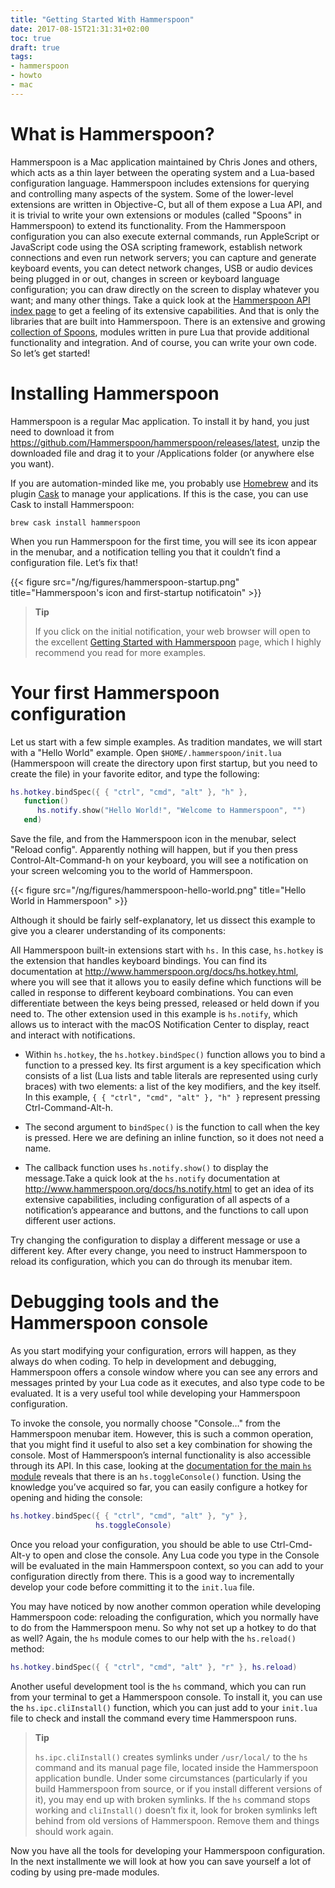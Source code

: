```yaml
---
title: "Getting Started With Hammerspoon"
date: 2017-08-15T21:31:31+02:00
toc: true
draft: true
tags:
- hammerspoon
- howto
- mac
---
```


# What is Hammerspoon?

Hammerspoon is a Mac application maintained by Chris Jones and others,
which acts as a thin layer between the operating system and a
Lua-based configuration language. Hammerspoon includes extensions for
querying and controlling many aspects of the system. Some of the
lower-level extensions are written in Objective-C, but all of them
expose a Lua API, and it is trivial to write your own extensions or
modules (called "Spoons" in Hammerspoon) to extend its
functionality. From the Hammerspoon configuration you can also execute
external commands, run AppleScript or JavaScript code using the OSA
scripting framework, establish network connections and even run
network servers; you can capture and generate keyboard events, you can
detect network changes, USB or audio devices being plugged in or out,
changes in screen or keyboard language configuration; you can draw
directly on the screen to display whatever you want; and many other
things. Take a quick look at the [Hammerspoon API index
page](http://www.hammerspoon.org/docs/index.html) to get a feeling of
its extensive capabilities. And that is only the libraries that are
built into Hammerspoon. There is an extensive and growing [collection
of Spoons](http://www.hammerspoon.org/Spoons/), modules written in
pure Lua that provide additional functionality and integration. And of
course, you can write your own code. So let’s get started!

# Installing Hammerspoon

Hammerspoon is a regular Mac application. To install it by hand, you
just need to download it from
<https://github.com/Hammerspoon/hammerspoon/releases/latest>, unzip
the downloaded file and drag it to your /Applications folder (or
anywhere else you want).

If you are automation-minded like me, you probably use
[Homebrew](https://brew.sh/) and its plugin
[Cask](https://caskroom.github.io/) to manage your applications. If
this is the case, you can use Cask to install Hammerspoon:

```console
brew cask install hammerspoon
```

When you run Hammerspoon for the first time, you will see its icon
appear in the menubar, and a notification telling you that it couldn’t
find a configuration file. Let’s fix that!

{{< figure src="/ng/figures/hammerspoon-startup.png" title="Hammerspoon's icon and first-startup notificatoin" >}}

> **Tip**
>
> If you click on the initial notification, your web browser will open
> to the excellent [Getting Started with
> Hammerspoon](http://www.hammerspoon.org/go/) page, which I highly
> recommend you read for more examples.

# Your first Hammerspoon configuration

Let us start with a few simple examples. As tradition mandates, we
will start with a "Hello World" example. Open
`$HOME/.hammerspoon/init.lua` (Hammerspoon will create the directory
upon first startup, but you need to create the file) in your favorite
editor, and type the following:

```lua
hs.hotkey.bindSpec({ { "ctrl", "cmd", "alt" }, "h" }, 
   function() 
      hs.notify.show("Hello World!", "Welcome to Hammerspoon", "") 
   end)
```

Save the file, and from the Hammerspoon icon in the menubar, select
"Reload config". Apparently nothing will happen, but if you then press
Control-Alt-Command-h on your keyboard, you will see a notification on
your screen welcoming you to the world of Hammerspoon.

{{< figure src="/ng/figures/hammerspoon-hello-world.png" title="Hello World in Hammerspoon" >}}

Although it should be fairly self-explanatory, let us dissect this
example to give you a clearer understanding of its components:

All Hammerspoon built-in extensions start with `hs.` In this case,
`hs.hotkey` is the extension that handles keyboard bindings. You can
find its documentation at
<http://www.hammerspoon.org/docs/hs.hotkey.html>, where you will see
that it allows you to easily define which functions will be called in
response to different keyboard combinations. You can even
differentiate between the keys being pressed, released or held down if
you need to. The other extension used in this example is `hs.notify`,
which allows us to interact with the macOS Notification Center to
display, react and interact with notifications.

-   Within `hs.hotkey`, the `hs.hotkey.bindSpec()` function allows you
    to bind a function to a pressed key. Its first argument is a key
    specification which consists of a list (Lua lists and table
    literals are represented using curly braces) with two elements: a
    list of the key modifiers, and the key itself. In this example, `{
    { "ctrl", "cmd", "alt" }, "h" }` represent pressing
    Ctrl-Command-Alt-h.

-   The second argument to `bindSpec()` is the function to call when
    the key is pressed. Here we are defining an inline function, so it
    does not need a name.

-   The callback function uses `hs.notify.show()` to display the
    message.Take a quick look at the `hs.notify` documentation at
    <http://www.hammerspoon.org/docs/hs.notify.html> to get an idea of
    its extensive capabilities, including configuration of all aspects
    of a notification’s appearance and buttons, and the functions to
    call upon different user actions.

Try changing the configuration to display a different message or use a
different key. After every change, you need to instruct Hammerspoon to
reload its configuration, which you can do through its menubar item.

# Debugging tools and the Hammerspoon console

As you start modifying your configuration, errors will happen, as they
always do when coding. To help in development and debugging,
Hammerspoon offers a console window where you can see any errors and
messages printed by your Lua code as it executes, and also type code
to be evaluated. It is a very useful tool while developing your
Hammerspoon configuration.

To invoke the console, you normally choose "Console…​" from the
Hammerspoon menubar item. However, this is such a common operation,
that you might find it useful to also set a key combination for
showing the console. Most of Hammerspoon’s internal functionality is
also accessible through its API. In this case, looking at the
[documentation for the main `hs`
module](http://www.hammerspoon.org/docs/hs.html) reveals that there is
an `hs.toggleConsole()` function. Using the knowledge you’ve acquired
so far, you can easily configure a hotkey for opening and hiding the
console:

``` lua
hs.hotkey.bindSpec({ { "ctrl", "cmd", "alt" }, "y" },
                   hs.toggleConsole)
```

Once you reload your configuration, you should be able to use
Ctrl-Cmd-Alt-y to open and close the console. Any Lua code you type in
the Console will be evaluated in the main Hammerspoon context, so you
can add to your configuration directly from there. This is a good way
to incrementally develop your code before committing it to the
`init.lua` file.

You may have noticed by now another common operation while developing
Hammerspoon code: reloading the configuration, which you normally have
to do from the Hammerspoon menu. So why not set up a hotkey to do that
as well? Again, the `hs` module comes to our help with the
`hs.reload()` method:

``` lua
hs.hotkey.bindSpec({ { "ctrl", "cmd", "alt" }, "r" }, hs.reload)
```

Another useful development tool is the `hs` command, which you can run
from your terminal to get a Hammerspoon console. To install it, you
can use the `hs.ipc.cliInstall()` function, which you can just add to
your `init.lua` file to check and install the command every time
Hammerspoon runs.

> **Tip**
>
> `hs.ipc.cliInstall()` creates symlinks under `/usr/local/` to the
> `hs` command and its manual page file, located inside the
> Hammerspoon application bundle. Under some circumstances
> (particularly if you build Hammerspoon from source, or if you
> install different versions of it), you may end up with broken
> symlinks. If the `hs` command stops working and `cliInstall()`
> doesn’t fix it, look for broken symlinks left behind from old
> versions of Hammerspoon. Remove them and things should work again.

Now you have all the tools for developing your Hammerspoon
configuration. In the next installmente we will look at how you can
save yourself a lot of coding by using pre-made modules.
